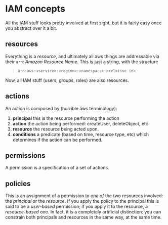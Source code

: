 # IAM concepts

All the IAM stuff looks pretty involved at first sight, but it is fairly easy once you abstract over it a bit.

## resources

Everything is a _resource_, and ultimately all aws things are addressable via their `arn`: _Amazon Resource Name_. This is just a string, with the structure

> `arn:aws:<service>:<region>:<namespace>:<relative-id>`

Now, all IAM stuff (users, groups, roles) are also resources.

## actions

An action is composed by (horrible aws terminology):

  1. **principal** this is the resource performing the action
  2. **action** the action being performed: createUser, deleteObject, etc
  3. **resource** the resource being acted upon.
  4. **conditions** a predicate (based on time, resource type, etc) which determines if the action can be performed.

## permissions

A permission is a specification of a set of actions. 

## policies

This is an assignment of a permission to _one of_ the two resources involved: the _principal_ or the _resource_. If you apply the policy to the principal this is said to be a _user-based_ permission; if you apply it to the resource, a _resource-based_ one. In fact, it is a completely artificial distinction: you can constrain both principals and resources in the same way, at the same time.

